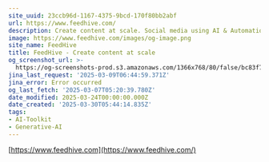 ```yaml
---
site_uuid: 23ccb96d-1167-4375-9bcd-170f80bb2abf
url: https://www.feedhive.com/
description: Create content at scale. Social media using AI & Automation.
image: https://www.feedhive.com/images/og-image.png
site_name: FeedHive
title: FeedHive - Create content at scale
og_screenshot_url: >-
  https://og-screenshots-prod.s3.amazonaws.com/1366x768/80/false/bc83f7e987ef5e9072f0f1b76c3197d7254e5bb7e20d6bcf8ff9fecab3fad71e.jpeg
jina_last_request: '2025-03-09T06:44:59.371Z'
jina_error: Error occurred
og_last_fetch: '2025-03-07T05:20:39.780Z'
date_modified: 2025-03-24T00:00:00.000Z
date_created: '2025-03-30T05:44:14.835Z'
tags:
- AI-Toolkit
- Generative-AI
---
```










[https://www.feedhive.com](https://www.feedhive.com/)
